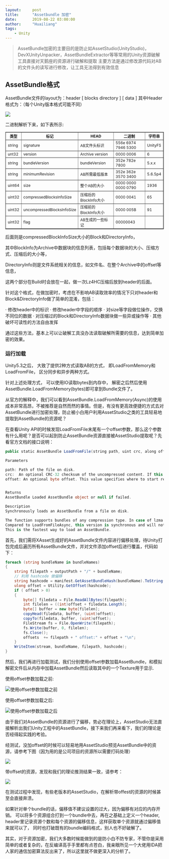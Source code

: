 ```yaml
---
layout:     post
title:      "Assetbundle 加密"
date:       2019-08-22 03:00:00
author:     "Huailiang"
tags:
    - Unity
---
```



> AssetBundle加密的主要目的是防止如AssetStudio(UnityStudio)，DevXUnityUnpacker，AssetBundleExtractor等等常用的Unity资源破解工具直接对天鹅座的资源进行破解和提取
主要方法是通过修改源代码对AB的文件头的读写进行修改，让工具无法得到有效信息

## AssetBundle格式

AssetBundle文件的layout为：header [ blocks directory ] [ data ]
其中Header格式为：（每个Unity版本格式可能不同）

![](/img/post-unity/ab1.png)


二进制解析下来，如下表所示:

<table border="1" style="font-size:12px">
 <tr>
    <th width="9%">类型</th>
    <th>标记</th>
    <th>HEAD</th>
    <th width="20%">二进制</th>
    <th  width="11%">字符串</th>
</tr>
<tr>
    <td>string</td>
    <td>signature</td>
    <td>AB文件头标识</td>
    <td>556e 6974 7946 5300</td>
    <td>UnityFS</td>
</tr>            
<tr>
    <td>unt32</td>
    <td>version</td>
    <td>Archive version</td>
    <td>0000 0006</td>
    <td>6</td>
</tr>   
<tr>
    <td>string</td>
    <td>bundleVersion</td>
    <td>bundleVersion</td>
    <td>352e 782e 7800</td>
    <td>5.x.x</td>
</tr>   
<tr>
    <td>string</td>
    <td>minimumRevision</td>
    <td>AB所需最低版本</td>
    <td>352e 362e 3570 3400</td>
    <td>5.6.5p4</td>
</tr>   
<tr>
    <td>uint64</td>
    <td>size</td>
    <td>整个AB的大小</td>
    <td>0000 0000 0000 0790</td>
    <td>1936</td>
</tr>   
<tr>
    <td>uint32</td>
    <td>compressedBlocksInfoSize</td>
    <td>压缩后的BlockInfo大小</td>
    <td>0000 0041</td>
    <td>65</td>
</tr>   
<tr>
    <td>uint32</td>
    <td>uncompressedBlocksInfoSize</td>
    <td>压缩前的BlockInfo大小 </td>
    <td>0000 005B</td>
    <td>91</td>
</tr>   
<tr>
    <td>uint32 </td>
    <td>flag</td>
    <td>AB生成的一些标记</td>
    <td>00000043</td>
    <td></td>
</tr>   
</table>



后面则是compressedBlockInfoSize大小的Block和DirectoryInfo，


其中BlockInfo为Archive中数据块的信息列表，包括每个数据块的大小、压缩方式、压缩后的大小等，

DirectoryInfo则是文件系统相关的信息，如文件名、在整个Archive中的offset等信息，

这两个部分在Build时会放在一起，做一次Lz4HC压缩后放到header的后面。
 
针对这个格式，在做加密时，考虑在不影响AB读取效率的情况下只对header和Block&DirectoryInfo做了简单的混淆，包括：

· 修改header中的标识
· 修改header中字段的顺序
· 对size等字段做位操作，交换不同位的数据
· 对压缩过的Block和DirectoryInfo数据块做一些异或操作等
· 其他破坏可读性的方法自由发挥

通过这些方法，基本上可以让破解工具没办法读取破解所需要的信息，达到简单加密的效果。


### 运行加载

Unity5.3之后， 大致了提供2种方式读取AB的方式， 即LoadFromMemory和LoadFromFile， 区分同步和异步两种方式。

针对上述处理方式， 可以使用IO读取bytes到内存中， 解密之后然后使用AssetBundle.LoadFromMemory(bytes)即可拿到Bundle文件了。

从官方的解释中，我们可以看到AssetBundle.LoadFromMemory(Async)的使用成本非常高昂，不被推荐是自然而然的事情。但是，有没有更高效便捷的方式去对AssetBundle进行加密处理，防止被小白用户利用AssetStudio之类的工具轻易地提取到AssetBundle的资源呢？



在查看Unity API的时候发现LoadFromFile末尾有一个offset参数，那么这个参数有什么用呢？是否可以起到防止AssetBundle资源直接被AssetStudio提取呢？先看官方文档的接口说明：

```cs
public static AssetBundle LoadFromFile(string path, uint crc, along offset);

Parameters

path: Path of the file on disk.
crc:  An optional CRC-32 checksum of the uncompressed content. If this is non-zero, then the content will be compared against the checksum before loading it, and give an error if it does not match.
offset:	An optional byte offset. This value specifies where to start reading the AssetBundle from.


Returns
AssetBundle Loaded AssetBundle object or null if failed.

Description
Synchronously loads an AssetBundle from a file on disk.

The function supports bundles of any compression type. In case of lzma compression, the data will be decompressed to the memory. Uncompressed and chunk-compressed bundles can be read directly from disk.
Compared to LoadFromFileAsync, this version is synchronous and will not return until it is done creating the AssetBundle object.
This is the fastest way to load an AssetBundle.
```

首先，我们需将XAsset生成好的AssetBundle文件内容进行偏移处理，待Unity打包完成后遍历所有AssetBundle文件，并对文件添加offset后进行覆盖，代码如下：

```cs
foreach (string bundleName in bundleNames)
{
    string filepath = outputPath + "/" + bundleName;
    // 利用 hashcode 做偏移 
    string hashcode = manifest.GetAssetBundleHash(bundleName).ToString();
    ulong offset = Utility.GetOffset(hashcode);
    if ( offset > 0)
    {
        byte[] filedata = File.ReadAllBytes(filepath);
        int filelen = ((int)offset + filedata.Length);
        byte[] buffer = new byte[filelen];
        copyHead(filedata, buffer, (uint)offset);
        copyTo(filedata, buffer, (uint)offset);
        FileStream fs = File.OpenWrite(filepath);
        fs.Write(buffer, 0, filelen);
        fs.Close();
        offsets  += filepath + " offset:" + offset + "\n";
    }
    WriteItem(stream, bundleName, filepath, hashcode);
}
```
然后，我们再进行加载测试，我们分别使用offset参数加载AssetBundle，和模拟解密文件后从内存中加载AssetBundle然后读取其中的一个Texture用于显示.

使用offset参数加载之前:

![使用offset参数加载之前](/img/post-unity/ab2.jpeg)


使用offset参数加载之后:

![使用offset参数加载之后](/img/post-unity/ab3.jpeg)


由于我们对AssetBundle的资源进行了偏移，势必在理论上，AssetStudio无法直接解析出我们Unity工程中的AssetBundle，接下来我们再来看下，我们的理论是否经得起实践的考验。

经测试，没加offset的时候可以轻易地用AssetStudio预览AssetBundle中的资源，请参考下图（因为用的是公司项目的资源所以需要打码处理）

![](/img/post-unity/ab4.jpeg)


带offset的资源，发现和我们的理论推测结果一致，请参考：

![](/img/post-unity/ab5.jpeg)


在测试过程中发现，有些老版本的AssetStudio，在解析带offest的资源的时候甚至会直接奔溃。

如果针对单个bundle的话，偏移值不建议设置的过大，因为偏移有对应的内存开销。 可以将多个资源组合打到一个bundle中去，再在之基础上定义一个header, header里记录资源个数和每个资源的偏移信息，这样获取单个资源就通过偏移值来就可以了， 同时也打破既有的bundle编码格式，别人也不好破解了。 

其实，对于资源加密，我们大多数时候能做到的是防小白不防专家，不管你是采用简单的或者复杂的，在反编译高手手里都有点苍白，我亲眼所见一个大佬用IDA把人家的通信加密算法反出来了，所以这里就不做更深入的分析了。
